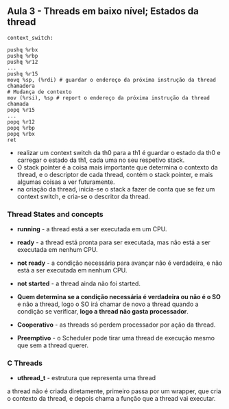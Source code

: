 ## Aula 3 - Threads em baixo nível; Estados da thread

```assembly
context_switch:

pushq %rbx
pushq %rbp 
pushq %r12
...
pushq %r15
movq %sp, (%rdi) # guardar o endereço da próxima instrução da thread chamadora
# Mudança de contexto
mov (%rsi), %sp # report o endereço da próxima instrução da thread chamada
popq %r15
...
popq %r12
popq %rbp
popq %rbx
ret
```

- realizar um context switch da th0 para a th1 é guardar o estado da th0 e carregar o estado da th1, cada uma no seu respetivo stack.
- O stack pointer é a coisa mais importante que determina o contexto da thread, e o descriptor de cada thread, contém o stack pointer, e mais algumas coisas a ver futuramente.
- na criação da thread, inicia-se o stack a fazer de conta que se fez um context switch, e cria-se o descritor da thread.

### Thread States and concepts

- **running** - a thread está a ser executada em um CPU. 
- **ready** - a thread está pronta para ser executada, mas não está a ser executada em nenhum CPU.
- **not ready** - a condição necessária para avançar não é verdadeira, e não está a ser executada em nenhum CPU.
- **not started** - a thread ainda não foi started.

- **Quem determina se a condição necessária é verdadeira ou não é o SO** e não a thread, logo o SO irá chamar de novo a thread quando a condição se verificar, **logo a thread não gasta processador**.

- **Cooperativo** - as threads só perdem processador por ação da thread.
- **Preemptivo** - o Scheduler pode tirar uma thread de execução mesmo que sem a thread querer.

### C Threads

- **uthread_t** - estrutura que representa uma thread

a thread não é criada diretamente, primeiro passa por um wrapper, que cria o contexto da thread, e depois chama a função que a thread vai executar.